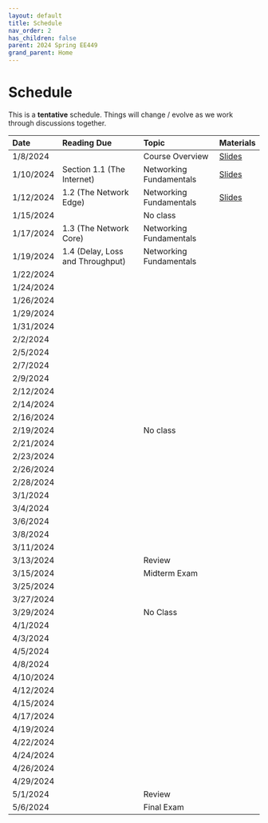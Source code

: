 ```yaml
---
layout: default
title: Schedule
nav_order: 2
has_children: false
parent: 2024 Spring EE449
grand_parent: Home
---
```


# Schedule 

This is a **tentative** schedule. Things will change / evolve as we work through discussions together.

| Date      | Reading Due                | Topic                   | Materials |
|:----------|:---------------------------|:------------------------|:----------|
| 1/8/2024  |                                  | Course Overview         | [Slides](slides/EE449-01.pdf) |
| 1/10/2024 | Section 1.1 (The Internet)       | Networking Fundamentals | [Slides](slides/EE449-02.pdf) |
| 1/12/2024 | 1.2 (The Network Edge)           | Networking Fundamentals | [Slides](slides/EE449-03.pdf) |
| 1/15/2024 |                                  | No class                |           |
| 1/17/2024 | 1.3 (The Network Core)           | Networking Fundamentals |           |
| 1/19/2024 | 1.4 (Delay, Loss and Throughput) | Networking Fundamentals |           |
| 1/22/2024 |                            |                         |           |
| 1/24/2024 |                            |                         |           |
| 1/26/2024 |                            |                         |           |
| 1/29/2024 |                            |                         |           |
| 1/31/2024 |                            |                         |           |
| 2/2/2024  |                            |                         |           |
| 2/5/2024  |                            |                         |           |
| 2/7/2024  |                            |                         |           |
| 2/9/2024  |                            |                         |           |
| 2/12/2024 |                            |                         |           |
| 2/14/2024 |                            |                         |           |
| 2/16/2024 |                            |                         |           |
| 2/19/2024 |                            | No class                |           |
| 2/21/2024 |                            |                         |           |
| 2/23/2024 |                            |                         |           |
| 2/26/2024 |                            |                         |           |
| 2/28/2024 |                            |                         |           |
| 3/1/2024  |                            |                         |           |
| 3/4/2024  |                            |                         |           |
| 3/6/2024  |                            |                         |           |
| 3/8/2024  |                            |                         |           |
| 3/11/2024 |                            |                         |           |
| 3/13/2024 |                            | Review                  |           |
| 3/15/2024 |                            | Midterm Exam            |           |
| 3/25/2024 |                            |                         |           |
| 3/27/2024 |                            |                         |           |
| 3/29/2024 |                            | No Class                |           |
| 4/1/2024  |                            |                         |           |
| 4/3/2024  |                            |                         |           |
| 4/5/2024  |                            |                         |           |
| 4/8/2024  |                            |                         |           |
| 4/10/2024 |                            |                         |           |
| 4/12/2024 |                            |                         |           |
| 4/15/2024 |                            |                         |           |
| 4/17/2024 |                            |                         |           |
| 4/19/2024 |                            |                         |           |
| 4/22/2024 |                            |                         |           |
| 4/24/2024 |                            |                         |           |
| 4/26/2024 |                            |                         |           |
| 4/29/2024 |                            |                         |           |
| 5/1/2024  |                            | Review                  |           |
| 5/6/2024  |                            | Final Exam              |           |